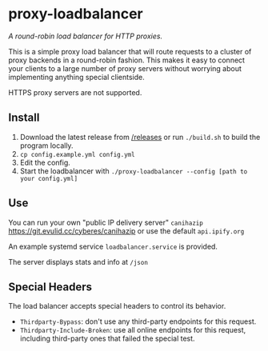# proxy-loadbalancer

_A round-robin load balancer for HTTP proxies._

This is a simple proxy load balancer that will route requests to a cluster of proxy backends in a round-robin fashion.
This makes it easy to connect your clients to a large number of proxy servers without worrying about implementing
anything special clientside.

HTTPS proxy servers are not supported.

## Install

1.  Download the latest release from [/releases](https://git.evulid.cc/cyberes/proxy-loadbalancer/releases) or run `./build.sh` to build the program locally.
2.  `cp config.example.yml config.yml`
3.  Edit the config.
4.  Start the loadbalancer with `./proxy-loadbalancer --config [path to your config.yml]`

## Use

You can run your own "public IP delivery server" `canihazip` <https://git.evulid.cc/cyberes/canihazip> or use the default `api.ipify.org`

An example systemd service `loadbalancer.service` is provided.

The server displays stats and info at `/json`

## Special Headers

The load balancer accepts special headers to control its behavior.

-   `Thirdparty-Bypass`: don't use any third-party endpoints for this request.
-   `Thirdparty-Include-Broken`: use all online endpoints for this request, including third-party ones that failed the special test.
